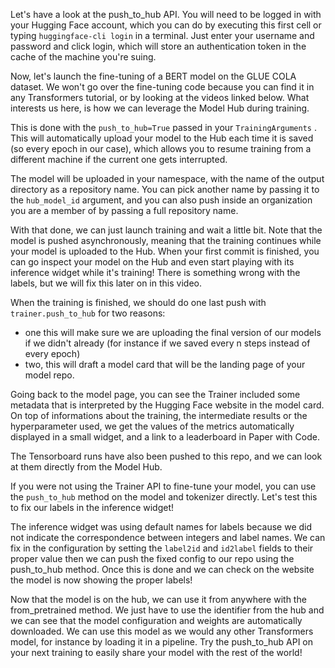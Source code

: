 Let's have a look at the push_to_hub API. You will need to be logged in with your Hugging Face account, which you can do by executing this first cell or typing `huggingface-cli login` in a terminal. Just enter your username and password and click login, which will store an authentication token in the cache of the machine you're suing.

Now, let's launch the fine-tuning of a BERT model on the GLUE COLA dataset. We won't go over the fine-tuning code because you can find it in any Transformers tutorial, or by looking at the videos linked below. What interests us here, is how we can leverage the Model Hub during training.

This is done with the `push_to_hub=True` passed in your `TrainingArguments` . This will automatically upload your model to the Hub each time it is saved (so every epoch in our case), which allows you to resume training from a different machine if the current one gets interrupted.

The model will be uploaded in your namespace, with the name of the output directory as a repository name. You can pick another name by passing it to the `hub_model_id` argument, and you can also push inside an organization you are a member of by passing a full repository name.

With that done, we can just launch training and wait a little bit. Note that the model is pushed asynchronously, meaning that the training continues while your model is uploaded to the Hub. When your first commit is finished, you can go inspect your model on the Hub and even start playing with its inference widget while it's training! There is something wrong with the labels, but we will fix this later on in this video.

When the training is finished, we should do one last push with `trainer.push_to_hub` for two reasons:

- one this will make sure we are uploading the final version of our models if we didn't already (for instance if we saved every n steps instead of every epoch)
- two, this will draft a model card that will be the landing page of your model repo.

Going back to the model page, you can see the Trainer included some metadata that is interpreted by the Hugging Face website in the model card. On top of informations about the training, the intermediate results or the hyperparameter used, we get the values of the metrics automatically displayed in a small widget, and a link to a leaderboard in Paper with Code.

The Tensorboard runs have also been pushed to this repo, and we can look at them directly from the Model Hub.

If you were not using the Trainer API to fine-tune your model, you can use the `push_to_hub` method on the model and tokenizer directly. Let's test this to fix our labels in the inference widget!

The inference widget was using default names for labels because we did not indicate the correspondence between integers and label names. We can fix in the configuration by setting the `label2id` and `id2label` fields to their proper value then we can push the fixed config to our repo using the push_to_hub method. Once this is done and we can check on the website the model is now showing the proper labels!

Now that the model is on the hub, we can use it from anywhere with the from_pretrained method. We just have to use the identifier from the hub and we can see that the model configuration and weights are automatically downloaded. We can use this model as we would any other Transformers model, for instance by loading it in a pipeline. Try the push_to_hub API on your next training to easily share your model with the rest of the world!